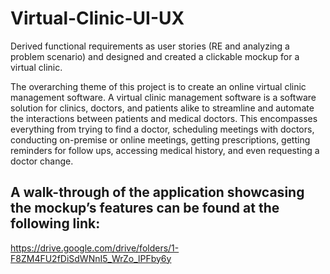# Virtual-Clinic-UI-UX
Derived functional requirements as user stories (RE and analyzing a problem scenario) and designed and created a clickable mockup for a virtual clinic.

The overarching theme of this project is to create an online virtual clinic management
software. A virtual clinic management software is a software solution for clinics, doctors,
and patients alike to streamline and automate the interactions between patients and
medical doctors. This encompasses everything from trying to find a doctor, scheduling
meetings with doctors, conducting on-premise or online meetings, getting prescriptions,
getting reminders for follow ups, accessing medical history, and even requesting a doctor
change.

## A walk-through of the application showcasing the mockup’s features can be found at the following link:
https://drive.google.com/drive/folders/1-F8ZM4FU2fDiSdWNnI5_WrZo_lPFby6y
